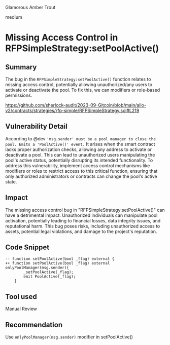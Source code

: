 Glamorous Amber Trout

medium

# Missing Access Control in RFPSimpleStrategy:setPoolActive()
## Summary
The bug in the `RFPSimpleStrategy:setPoolActive()` function relates to missing access control, potentially allowing unauthorized/any users to activate or deactivate the pool. To fix this, we can modifiers or role-based permissions.

https://github.com/sherlock-audit/2023-09-Gitcoin/blob/main/allo-v2/contracts/strategies/rfp-simple/RFPSimpleStrategy.sol#L219

## Vulnerability Detail
According to @dev `'msg.sender' must be a pool manager to close the pool. Emits a 'PoolActive()' event.`
It arises when the smart contract lacks proper authorization checks, allowing any address to activate or deactivate a pool. This can lead to unauthorized users manipulating the pool's active status, potentially disrupting its intended functionality. To address this vulnerability, implement access control mechanisms like modifiers or roles to restrict access to this critical function, ensuring that only authorized administrators or contracts can change the pool's active state.

## Impact
The missing access control bug in "RFPSimpleStrategy:setPoolActive()" can have a detrimental impact. Unauthorized individuals can manipulate pool activation, potentially leading to financial losses, data integrity issues, and reputational harm. This bug poses risks, including unauthorized access to assets, potential legal violations, and damage to the project's reputation. 

## Code Snippet
```solidity
-- function setPoolActive(bool _flag) external {
++ function setPoolActive(bool _flag) external onlyPoolManager(msg.sender){
        _setPoolActive(_flag);
        emit PoolActive(_flag);
    }
```

## Tool used
Manual Review

## Recommendation
Use `onlyPoolManager(msg.sender)` modifier in setPoolActive()